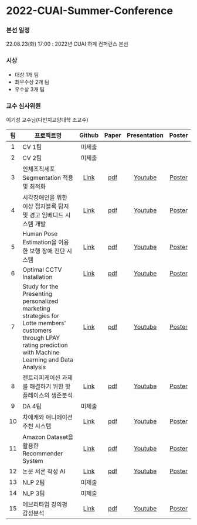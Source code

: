 # 2022-CUAI-Summer-Conference

### 본선 일정
22.08.23(화) 17:00 : 2022년 CUAI 하계 컨퍼런스 본선


### 시상
* 대상 1개 팀
* 최우수상 2개 팀
* 우수상 3개 팀

### 교수 심사위원
이기성 교수님(다빈치교양대학 조교수)


|팀|프로젝트명|Github|Paper|Presentation|Poster|
|:---:|---|:---:|:---:|:---:|:---:|
|1|CV 1팀|미제출|
|2|CV 2팀|미제출|
|3|인체조직세포 Segmentation 적용 및 최적화|[Link](https://github.com/CUAI-CAU/2022_Summer_CV3)|[pdf](https://github.com/CUAI-CAU/2022-CUAI-Summer-Conference/blob/main/paper/2022_CUAI_Summer_Conference_Shortpaper_CV_T3.pdf)|[Youtube](https://www.youtube.com/watch?v=Ieq-BdDIupk)|[Poster]()
|4|시각장애인을 위한 이상 점자블록 탐지 및 경고 임베디드 시스템 개발|[Link](https://github.com/CUAI-CAU/2022_Summer_CV_T4_Blueberry)|[pdf](https://github.com/CUAI-CAU/2022-CUAI-Summer-Conference/blob/main/paper/2022_CUAI_Summer_Conference_Shortpaper_CV_T4_blueberry.pdf)|[Youtube](https://www.youtube.com/watch?v=lE-3-sBKROI)|[Poster]()
|5|Human Pose Estimation을 이용한 보행 장애 진단 시스템|[Link](https://github.com/CUAI-CAU/2022_Summer_CV5)|[pdf](https://github.com/CUAI-CAU/2022-CUAI-Summer-Conference/blob/main/paper/2022_CUAI_Summer_Conference_Shortpaper_CV_T5.pdf)|[Youtube](https://www.youtube.com/watch?v=M6iB3JGKvqU)|[Poster]()
|6|Optimal CCTV Installation|[Link](https://github.com/CUAI-CAU/2022_Summer_DA_T6_Panopticon)|[pdf](https://github.com/CUAI-CAU/2022-CUAI-Summer-Conference/blob/main/paper/2022_CUAI_Summer_Conference_Shortpaper_DA_T6_Panopticon.pdf)|[Youtube](https://www.youtube.com/watch?v=UHapnGkuiQk)|[Poster]()
|7|Study for the Presenting personalized marketing strategies for Lotte members' customers through LPAY rating prediction with Machine Learning and Data Analysis|[Link](https://github.com/CUAI-CAU/2022_Summer_DA7)|[pdf](https://github.com/CUAI-CAU/2022-CUAI-Summer-Conference/blob/main/paper/2022_CUAI_Summer_Conference_Shortpaper_DA_T7.pdf)|[Youtube](https://www.youtube.com/watch?v=gNZOGTTVHKo)|[Poster]()
|8|젠트리피케이션 과제를 해결하기 위한 핫플레이스의 생존분석|[Link](https://github.com/CUAI-CAU/2022_Summer_DA8_Seoul_spy)|[pdf](https://github.com/CUAI-CAU/2022-CUAI-Summer-Conference/blob/main/paper/2022_CUAI_Summer_Conference_Shortpaper_DA_T8.pdf)|[Youtube](https://www.youtube.com/watch?v=cg4aTFaaZdU)|[Poster]()
|9|DA 4팀|미제출|
|10|차애캐와 애니메이션 추천 시스템|[Link](https://github.com/CUAI-CAU/2022_Summer_RecSys_10)|[pdf](https://github.com/CUAI-CAU/2022-CUAI-Summer-Conference/blob/main/paper/2022_CUAI_Summer_Conference_Shortpaper_RecSys_T10.pdf)|[Youtube](https://www.youtube.com/watch?v=uNW59-wJyps&t=670s)|[Poster]()
|11|Amazon Dataset을 활용한 Recommender System|[Link](https://github.com/CUAI-CAU/2022_Summer_RecSys_T11_Ah_Chu)|[pdf](https://github.com/CUAI-CAU/2022-CUAI-Summer-Conference/blob/main/paper/2022_CUAI_Summer_Conference_Shortpaper_RecSys_T11_Ah_Chu.pdf)|[Youtube](https://www.youtube.com/watch?v=_auEoc7qwb8)|[Poster]()
|12|논문 서론 작성 AI|[Link](https://github.com/CUAI-CAU/2022_Summer_NLP_T12)|[pdf](https://github.com/CUAI-CAU/2022-CUAI-Summer-Conference/blob/main/paper/2022_CUAI_Summer_Conference_Shortpaper_NLP_T12.pdf)|[Youtube](https://www.youtube.com/watch?v=oGnbYiWPBSE)|[Poster]()
|13|NLP 2팀|미제출|
|14|NLP 3팀|미제출|
|15|에브리타임 강의평 감성분석|[Link](https://github.com/CUAI-CAU/2022_Summer_NLP_T15)|[pdf](https://github.com/CUAI-CAU/2022-CUAI-Summer-Conference/blob/main/paper/2022_CUAI_Summer_Conference_Shortpaper_NLP_T15.pdf)|[Youtube](https://www.youtube.com/watch?v=NQ4k9KRbG9g)|[Poster]()

